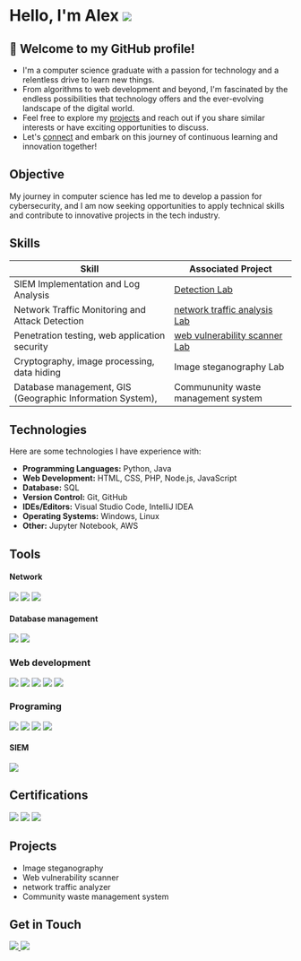 # Hello, I'm Alex  <a href="https://linkedin.com/in/niampa-alex-5b04861b0/" target="_blank" rel="noopener noreferrer"><img src="https://img.shields.io/badge/-LinkedIn-0072b1?&style=for-the-badge&logo=linkedin&logoColor=white" /></a>

## 👋 Welcome to my GitHub profile!
- I'm a computer science graduate with a passion for technology and a relentless drive to learn new things.
- From algorithms to web development and beyond, I'm fascinated by the endless possibilities that technology offers and the ever-evolving landscape of the digital world.
- Feel free to explore my [projects](#projects) and reach out if you share similar interests or have exciting opportunities to discuss.
- Let's [connect](#get-in-touch) and embark on this journey of continuous learning and innovation together!

## Objective

My journey in computer science has led me to develop a passion for cybersecurity, and I am now seeking opportunities to apply technical skills and contribute to innovative projects in the tech industry.

## Skills

| Skill                                         | Associated Project         |
|-----------------------------------------------|----------------------------|
| SIEM Implementation and Log Analysis          | <a href="https://google.com">Detection Lab</a>|
| Network Traffic Monitoring and Attack Detection | <a href="https://google.com">network traffic analysis Lab</a>|
| Penetration testing, web application security| <a href="https://google.com">web vulnerability scanner Lab</a>|
| Cryptography, image processing, data hiding         | Image steganography Lab|
|  Database management, GIS (Geographic Information System),       | Commununity waste management system|

## Technologies

Here are some technologies I have experience with:

- **Programming Languages:** Python, Java
- **Web Development:** HTML, CSS, PHP, Node.js, JavaScript
- **Database:** SQL
- **Version Control:** Git, GitHub
- **IDEs/Editors:** Visual Studio Code, IntelliJ IDEA
- **Operating Systems:** Windows, Linux
- **Other:** Jupyter Notebook, AWS


## Tools


#### Network
<div>
    <img src="https://img.shields.io/badge/-Wireshark-1679A7?&style=for-the-badge&logo=Wireshark&logoColor=white" />
    <img src="https://img.shields.io/badge/-Suricata-EF3B2D?&style=for-the-badge&logo=Suricata&logoColor=white" />
    <img src="https://img.shields.io/badge/-Zeek-777BB4?&style=for-the-badge&logo=Zeek&logoColor=white" />
</div>

#### Database management
<div>
    <img src="https://img.shields.io/badge/MySQL-00000F?style=for-the-badge&logo=mysql&logoColor=white" />
    <img src="https://img.shields.io/badge/SQLite-07405E?style=for-the-badge&logo=sqlite&logoColor=white" />
</div>

### Web development
<div>
    <img src="https://img.shields.io/badge/PHP-777BB4?style=for-the-badge&logo=php&logoColor=white" />
    <img src="https://img.shields.io/badge/Node.js-43853D?style=for-the-badge&logo=node.js&logoColor=white" />
    <img src="https://img.shields.io/badge/HTML5-E34F26?style=for-the-badge&logo=html5&logoColor=white" />
    <img src="https://img.shields.io/badge/CSS3-1572B6?style=for-the-badge&logo=css3&logoColor=white" />
    <img src="https://img.shields.io/badge/JavaScript-F7DF1E?style=for-the-badge&logo=javascript&logoColor=black" />  
</div>

### Programing
<div>
    <img src="https://img.shields.io/badge/Python-14354C?style=for-the-badge&logo=python&logoColor=white" />
    <img src="https://img.shields.io/badge/C-00599C?style=for-the-badge&logo=c&logoColor=white" />
    <img src="https://img.shields.io/badge/Java-ED8B00?style=for-the-badge&logo=openjdk&logoColor=white" />
    <img src="https://img.shields.io/badge/C%2B%2B-00599C?style=for-the-badge&logo=c%2B%2B&logoColor=white" />
</div>

#### SIEM
<div>
    <img src="https://img.shields.io/badge/-Splunk-000000?&style=for-the-badge&logo=Splunk&logoColor=white" />
</div>

## Certifications

<div>
    <img src="https://img.shields.io/badge/Oracle-F80000?style=for-the-badge&logo=oracle&logoColor=white" />
    <img src="https://img.shields.io/badge/-Network%2B-007ACC?&style=for-the-badge&logo=CompTIA&logoColor=white" />
    <img src="https://img.shields.io/badge/Udemy-A435F0?style=for-the-badge&logo=Udemy&logoColor=white" />
</div>

## Projects
- Image steganography
- Web vulnerability scanner
- network traffic analyzer
- Community waste management system

## Get in Touch
<a href="https://linkedin.com/in/niampa-alex-5b04861b0/" ><img src="https://img.shields.io/badge/-LinkedIn-0072b1?&style=for-the-badge&logo=linkedin&logoColor=white"/> </a>
<a href="mailto:alexniampa.com" target="_blank" rel="noopener noreferrer"><img src="https://img.shields.io/badge/Gmail-D14836?style=for-the-badge&logo=gmail&logoColor=white"/> </a>

